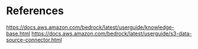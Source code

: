 # References

https://docs.aws.amazon.com/bedrock/latest/userguide/knowledge-base.html
https://docs.aws.amazon.com/bedrock/latest/userguide/s3-data-source-connector.html

